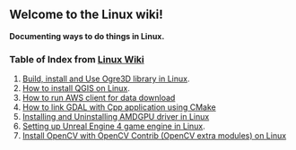## Welcome to the Linux wiki!

**Documenting ways to do things in Linux.**

### Table of Index from [Linux Wiki](https://github.com/roshanpoudyal/Linux/wiki)
1. [Build, install and Use Ogre3D library in Linux](https://github.com/roshanpoudyal/Linux/wiki/Build,-Install-and-Use-Ogre3D-Library-in-Linux).
2. [How to install QGIS on Linux](https://github.com/roshanpoudyal/Linux/wiki/How-to-install-QGIS-on-Linux).
3. [How to run AWS client for data download](https://github.com/roshanpoudyal/Linux/wiki/How-to-run-AWS-client-for-data-download)
4. [How to link GDAL with Cpp application using CMake](https://github.com/roshanpoudyal/Linux/wiki/How-to-link-GDAL-with-Cpp--application-using-CMake)
5. [Installing and Uninstalling AMDGPU driver in Linux](https://github.com/roshanpoudyal/Linux/wiki/Installing-and-Uninstalling-AMDGPU-driver-in-Linux)
6. [Setting up Unreal Engine 4 game engine in Linux](https://github.com/roshanpoudyal/Linux/wiki/Setting-up-Unreal-Engine-4-game-engine-in-Linux).
7. [Install OpenCV with OpenCV Contrib (OpenCV extra modules) on Linux](https://github.com/roshanpoudyal/Linux/wiki/Install-OpenCV-with-OpenCV-Contrib-(OpenCV-extra-modules)-on-Linux)
